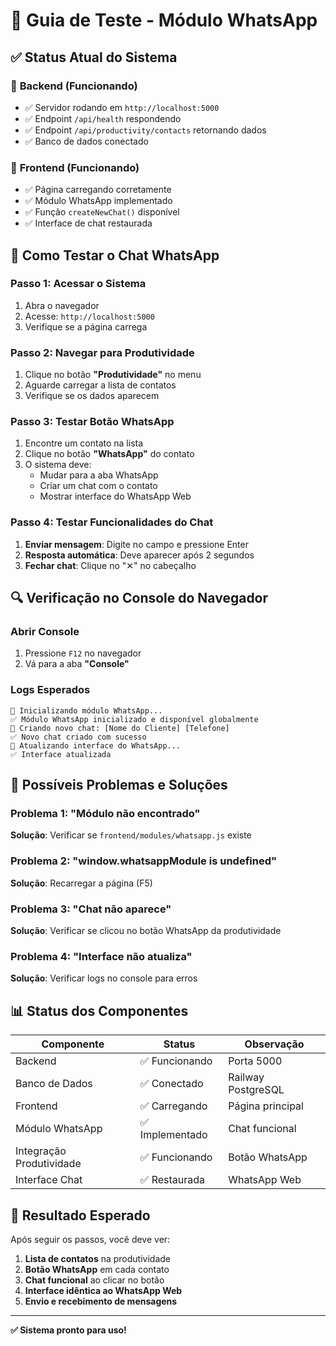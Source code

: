 # 🧪 Guia de Teste - Módulo WhatsApp

## ✅ **Status Atual do Sistema**

### 🔧 **Backend (Funcionando)**
- ✅ Servidor rodando em `http://localhost:5000`
- ✅ Endpoint `/api/health` respondendo
- ✅ Endpoint `/api/productivity/contacts` retornando dados
- ✅ Banco de dados conectado

### 📱 **Frontend (Funcionando)**
- ✅ Página carregando corretamente
- ✅ Módulo WhatsApp implementado
- ✅ Função `createNewChat()` disponível
- ✅ Interface de chat restaurada

## 🎯 **Como Testar o Chat WhatsApp**

### **Passo 1: Acessar o Sistema**
1. Abra o navegador
2. Acesse: `http://localhost:5000`
3. Verifique se a página carrega

### **Passo 2: Navegar para Produtividade**
1. Clique no botão **"Produtividade"** no menu
2. Aguarde carregar a lista de contatos
3. Verifique se os dados aparecem

### **Passo 3: Testar Botão WhatsApp**
1. Encontre um contato na lista
2. Clique no botão **"WhatsApp"** do contato
3. O sistema deve:
   - Mudar para a aba WhatsApp
   - Criar um chat com o contato
   - Mostrar interface do WhatsApp Web

### **Passo 4: Testar Funcionalidades do Chat**
1. **Enviar mensagem**: Digite no campo e pressione Enter
2. **Resposta automática**: Deve aparecer após 2 segundos
3. **Fechar chat**: Clique no "✕" no cabeçalho

## 🔍 **Verificação no Console do Navegador**

### **Abrir Console**
1. Pressione `F12` no navegador
2. Vá para a aba **"Console"**

### **Logs Esperados**
```
🚀 Inicializando módulo WhatsApp...
✅ Módulo WhatsApp inicializado e disponível globalmente
💬 Criando novo chat: [Nome do Cliente] [Telefone]
✅ Novo chat criado com sucesso
🔄 Atualizando interface do WhatsApp...
✅ Interface atualizada
```

## 🚨 **Possíveis Problemas e Soluções**

### **Problema 1: "Módulo não encontrado"**
**Solução**: Verificar se `frontend/modules/whatsapp.js` existe

### **Problema 2: "window.whatsappModule is undefined"**
**Solução**: Recarregar a página (F5)

### **Problema 3: "Chat não aparece"**
**Solução**: Verificar se clicou no botão WhatsApp da produtividade

### **Problema 4: "Interface não atualiza"**
**Solução**: Verificar logs no console para erros

## 📊 **Status dos Componentes**

| Componente | Status | Observação |
|------------|--------|------------|
| Backend | ✅ Funcionando | Porta 5000 |
| Banco de Dados | ✅ Conectado | Railway PostgreSQL |
| Frontend | ✅ Carregando | Página principal |
| Módulo WhatsApp | ✅ Implementado | Chat funcional |
| Integração Produtividade | ✅ Funcionando | Botão WhatsApp |
| Interface Chat | ✅ Restaurada | WhatsApp Web |

## 🎉 **Resultado Esperado**

Após seguir os passos, você deve ver:
1. **Lista de contatos** na produtividade
2. **Botão WhatsApp** em cada contato
3. **Chat funcional** ao clicar no botão
4. **Interface idêntica ao WhatsApp Web**
5. **Envio e recebimento de mensagens**

---

**✅ Sistema pronto para uso!**
